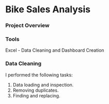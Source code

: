 # Bike Sales Analysis

### Project Overview

### Tools
Excel - Data Cleaning and Dashboard Creation

### Data Cleaning
I performed the following tasks:
1. Data loading and inspection.
2. Removing duplicates.
3. Finding and replacing.
